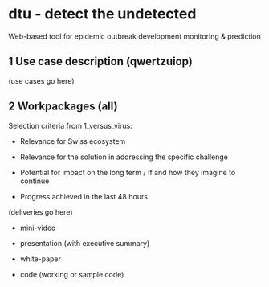 # dtu - detect the undetected
Web-based tool for epidemic outbreak development monitoring & prediction

## 1 Use case description (qwertzuiop)
(use cases go here)





## 2 Workpackages (all)

Selection criteria from 1_versus_virus:

- Relevance for Swiss ecosystem

- Relevance for the solution in addressing the specific challenge

- Potential for impact on the long term /  If and how they imagine to continue

- Progress achieved in the last 48 hours

(deliveries go here)

- mini-video

- presentation (with executive summary)


- white-paper


- code (working or sample code) 
